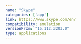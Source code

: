 ```yaml
---
name: "Skype"
categories: ['app']
link: https://www.skype.com/en/
compatibility: emulation
versionFrom: "15.112.3203.0"
type: applications
---
```



